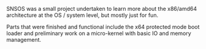 SNSOS was a small project undertaken to learn more about the x86/amd64 architecture at the OS / system level, but mostly just for fun.

Parts that were finished and functional include the x64 protected mode boot loader and preliminary work on a micro-kernel with basic IO and memory management.
